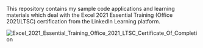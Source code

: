 This repository contains my sample code applications and learning materials which deal with the Excel 2021 Essential Training (Office 2021/LTSC) certification from the LinkedIn Learning platform.


![Excel_2021_Essential_Training_Office_2021_LTSC_Certificate_Of_Completion](https://github.com/jenansaadatmand/LinkedIn_Learning-/assets/153618882/014e9fe6-e8d9-4925-9a43-bae9e17eab89)
